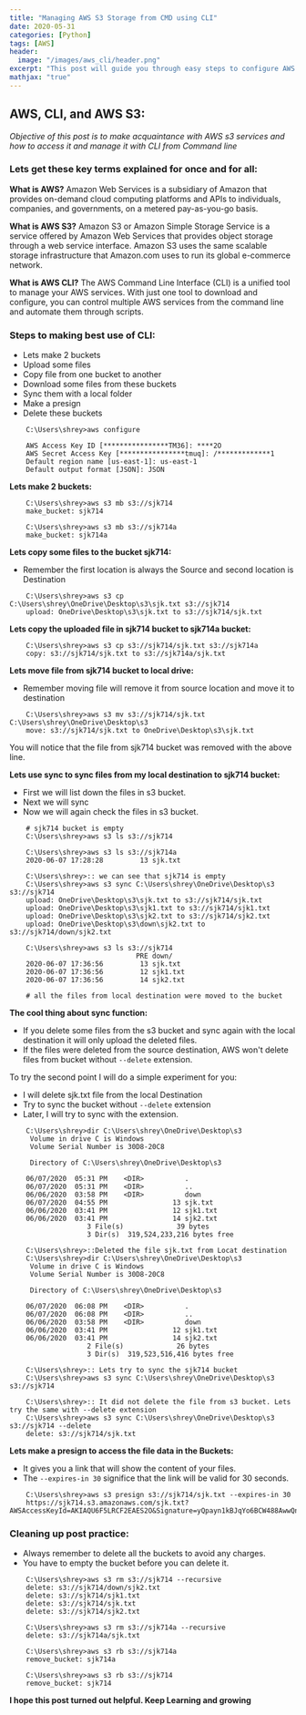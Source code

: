 ```yaml
---
title: "Managing AWS S3 Storage from CMD using CLI"
date: 2020-05-31
categories: [Python]
tags: [AWS]
header:
  image: "/images/aws_cli/header.png"
excerpt: "This post will guide you through easy steps to configure AWS CLI and interact with S3 buckets from your Command Line with live example commands"
mathjax: "true"
---
```

## AWS, CLI, and AWS S3:
*Objective of this post is to make acquaintance with AWS s3 services and how to access it and manage it with CLI from Command line*


### Lets get these key terms explained for once and for all:

**What is AWS?**
Amazon Web Services is a subsidiary of Amazon that provides on-demand cloud computing platforms and APIs to individuals, companies, and governments, on a metered pay-as-you-go basis.

**What is AWS S3?**
Amazon S3 or Amazon Simple Storage Service is a service offered by Amazon Web Services that provides object storage through a web service interface. Amazon S3 uses the same scalable storage infrastructure that Amazon.com uses to run its global e-commerce network.

**What is AWS CLI?**
The AWS Command Line Interface (CLI) is a unified tool to manage your AWS services. With just one tool to download and configure, you can control multiple AWS services from the command line and automate them through scripts.


### Steps to making best use of CLI:
- Lets make 2 buckets
- Upload some files
- Copy file from one bucket to another
- Download some files from these buckets
- Sync them with a local folder
- Make a presign
- Delete these buckets

```
    C:\Users\shrey>aws configure

    AWS Access Key ID [****************TM36]: ****2O
    AWS Secret Access Key [****************tmuq]: /*************1
    Default region name [us-east-1]: us-east-1
    Default output format [JSON]: JSON
```
**Lets make 2 buckets:**

```
    C:\Users\shrey>aws s3 mb s3://sjk714
    make_bucket: sjk714

    C:\Users\shrey>aws s3 mb s3://sjk714a
    make_bucket: sjk714a
```

**Lets copy some files to the bucket sjk714:**
- Remember the first location is always the Source and second location is Destination

```
    C:\Users\shrey>aws s3 cp C:\Users\shrey\OneDrive\Desktop\s3\sjk.txt s3://sjk714
    upload: OneDrive\Desktop\s3\sjk.txt to s3://sjk714/sjk.txt
```

**Lets copy the uploaded file in sjk714 bucket to sjk714a bucket:**

```
    C:\Users\shrey>aws s3 cp s3://sjk714/sjk.txt s3://sjk714a
    copy: s3://sjk714/sjk.txt to s3://sjk714a/sjk.txt
```

**Lets move file from sjk714 bucket to local drive:**
- Remember moving file will remove it from source location and move it to destination

```
    C:\Users\shrey>aws s3 mv s3://sjk714/sjk.txt C:\Users\shrey\OneDrive\Desktop\s3
    move: s3://sjk714/sjk.txt to OneDrive\Desktop\s3\sjk.txt
```
You will notice that the file from sjk714 bucket was removed with the above line.

**Lets use sync to sync files from my local destination to sjk714 bucket:**
- First we will list down the files in s3 bucket.
- Next we will sync
- Now we will again check the files in s3 bucket.

```
    # sjk714 bucket is empty
    C:\Users\shrey>aws s3 ls s3://sjk714

    C:\Users\shrey>aws s3 ls s3://sjk714a
    2020-06-07 17:28:28         13 sjk.txt

    C:\Users\shrey>:: we can see that sjk714 is empty
    C:\Users\shrey>aws s3 sync C:\Users\shrey\OneDrive\Desktop\s3 s3://sjk714
    upload: OneDrive\Desktop\s3\sjk.txt to s3://sjk714/sjk.txt
    upload: OneDrive\Desktop\s3\sjk1.txt to s3://sjk714/sjk1.txt
    upload: OneDrive\Desktop\s3\sjk2.txt to s3://sjk714/sjk2.txt
    upload: OneDrive\Desktop\s3\down\sjk2.txt to s3://sjk714/down/sjk2.txt

    C:\Users\shrey>aws s3 ls s3://sjk714
                               PRE down/
    2020-06-07 17:36:56         13 sjk.txt
    2020-06-07 17:36:56         12 sjk1.txt
    2020-06-07 17:36:56         14 sjk2.txt

    # all the files from local destination were moved to the bucket
```
**The cool thing about sync function:**
- If you delete some files from the s3 bucket and sync again with the local destination it will only upload the deleted files.
- If the files were deleted from the source destination, AWS won't delete files from bucket without `--delete` extension.

To try the second point I will do a simple experiment for you:
- I will delete sjk.txt file from the local Destination
- Try to sync the bucket without `--delete` extension
- Later, I will try to sync with the extension.

```
    C:\Users\shrey>dir C:\Users\shrey\OneDrive\Desktop\s3
     Volume in drive C is Windows
     Volume Serial Number is 30D8-20C8

     Directory of C:\Users\shrey\OneDrive\Desktop\s3

    06/07/2020  05:31 PM    <DIR>          .
    06/07/2020  05:31 PM    <DIR>          ..
    06/06/2020  03:58 PM    <DIR>          down
    06/07/2020  04:55 PM                13 sjk.txt
    06/06/2020  03:41 PM                12 sjk1.txt
    06/06/2020  03:41 PM                14 sjk2.txt
                   3 File(s)             39 bytes
                   3 Dir(s)  319,524,233,216 bytes free

    C:\Users\shrey>::Deleted the file sjk.txt from Locat destination
    C:\Users\shrey>dir C:\Users\shrey\OneDrive\Desktop\s3
     Volume in drive C is Windows
     Volume Serial Number is 30D8-20C8

     Directory of C:\Users\shrey\OneDrive\Desktop\s3

    06/07/2020  06:08 PM    <DIR>          .
    06/07/2020  06:08 PM    <DIR>          ..
    06/06/2020  03:58 PM    <DIR>          down
    06/06/2020  03:41 PM                12 sjk1.txt
    06/06/2020  03:41 PM                14 sjk2.txt
                   2 File(s)             26 bytes
                   3 Dir(s)  319,523,516,416 bytes free

    C:\Users\shrey>:: Lets try to sync the sjk714 bucket
    C:\Users\shrey>aws s3 sync C:\Users\shrey\OneDrive\Desktop\s3 s3://sjk714

    C:\Users\shrey>:: It did not delete the file from s3 bucket. Lets try the same with --delete extension
    C:\Users\shrey>aws s3 sync C:\Users\shrey\OneDrive\Desktop\s3 s3://sjk714 --delete
    delete: s3://sjk714/sjk.txt
```

**Lets make a presign to access the file data in the Buckets:**
- It gives you a link that will show the content of your files.
- The `--expires-in 30` significe that the link will be valid for 30 seconds.

```
    C:\Users\shrey>aws s3 presign s3://sjk714/sjk.txt --expires-in 30
    https://sjk714.s3.amazonaws.com/sjk.txt?AWSAccessKeyId=AKIAQU6F5LRCF2EAES2O&Signature=yQpayn1kBJqYo6BCW488AwwQnAQ%3D&Expires=1591566243
```
### Cleaning up post practice:
- Always remember to delete all the buckets to avoid any charges.
- You have to empty the bucket before you can delete it.

```
    C:\Users\shrey>aws s3 rm s3://sjk714 --recursive
    delete: s3://sjk714/down/sjk2.txt
    delete: s3://sjk714/sjk1.txt
    delete: s3://sjk714/sjk.txt
    delete: s3://sjk714/sjk2.txt

    C:\Users\shrey>aws s3 rm s3://sjk714a --recursive
    delete: s3://sjk714a/sjk.txt

    C:\Users\shrey>aws s3 rb s3://sjk714a
    remove_bucket: sjk714a

    C:\Users\shrey>aws s3 rb s3://sjk714
    remove_bucket: sjk714
```
**I hope this post turned out helpful. Keep Learning and growing**
